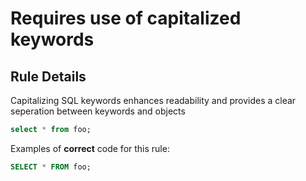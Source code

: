 # Requires use of capitalized keywords

## Rule Details

Capitalizing SQL keywords enhances readability and provides a clear seperation between keywords and objects

```sql
select * from foo;
```

Examples of **correct** code for this rule:

```sql
SELECT * FROM foo;
```
